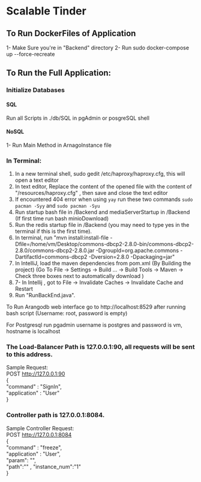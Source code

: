 # Scalable Tinder
## To Run DockerFiles of Application

1- Make Sure you're in "Backend" directory
2- Run sudo docker-compose up --force-recreate
## To Run the Full Application:


###  Initialize Databases
#### SQL
Run all Scripts in ./db/SQL in pgAdmin or posgreSQL shell
#### NoSQL
1- Run Main Method in ArnagoInstance file


### In Terminal:
1. In a new terminal shell, sudo gedit /etc/haproxy/haproxy.cfg, this will open a text editor 
2. In text editor, Replace the content of the opened file with the content of "/resources/haproxy.cfg" , then save and close the text editor 
3. If encountered 404 error when using ```yay``` run these two commands ```sudo pacman -Syy``` and ```sudo pacman -Syu``` 
4. Run startup bash file in /Backend and mediaServerStartup in /Backend (If first time run bash minioDownload)
5. Run the redis startup file in /Backend (you may need to type yes in the terminal if this is the first time).
6. In terminal, run "mvn install:install-file -Dfile=/home/vm/Desktop/commons-dbcp2-2.8.0-bin/commons-dbcp2-2.8.0/commons-dbcp2-2.8.0.jar -DgroupId=org.apache.commons -DartifactId=commons-dbcp2 -Dversion=2.8.0 -Dpackaging=jar"
7. In IntelliJ, load the maven dependencies from pom.xml (By Building the project) (Go To File -> Settings -> Build ... -> Build Tools -> Maven -> Check three boxes next to automatically download )
8. 7- In Intellij , got to File -> Invalidate Caches -> Invalidate Cache and Restart
9. Run "RunBackEnd.java".  


To Run Arangodb web interface go to http://localhost:8529 after running bash script (Username: root, password is empty)

For Postgresql run pgadmin username is postgres and password is vm, hostname is localhost


### The Load-Balancer Path is 127.0.0.1:90, all requests will be sent to this address.  

Sample Request:   
POST http://127.0.0.1:90  
{  
"command" : "SignIn",  
"application" : "User"  
}  

### Controller path is 127.0.0.1:8084.  

Sample Controller Request:  
POST http://127.0.0.1:8084  
{  
"command" : "freeze",  
"application" : "User",  
"param": "",  
"path":""   ,
"instance_num":"1"  
}  
